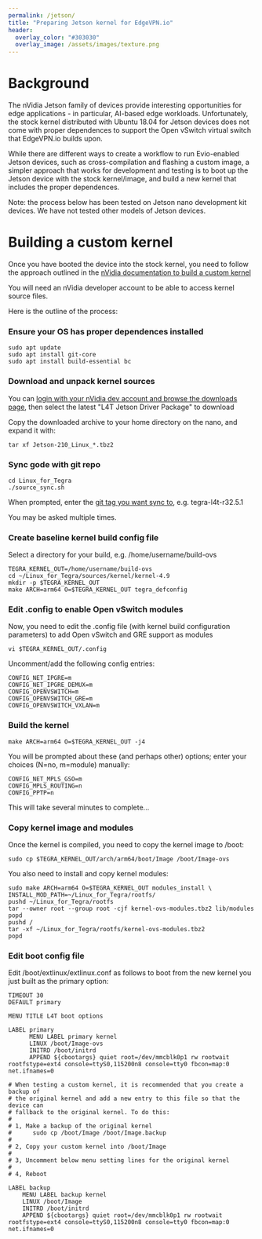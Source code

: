 ```yaml
---
permalink: /jetson/
title: "Preparing Jetson kernel for EdgeVPN.io"
header:
  overlay_color: "#303030"
  overlay_image: /assets/images/texture.png
---
```


# Background

The nVidia Jetson family of devices provide interesting opportunities for edge applications - in particular, AI-based edge workloads. Unfortunately, the stock kernel distributed with Ubuntu 18.04 for Jetson devices does not come with proper dependences to support the Open vSwitch virtual switch that EdgeVPN.io builds upon.

While there are different ways to create a workflow to run Evio-enabled Jetson devices, such as cross-compilation and flashing a custom image, a simpler approach that works for development and testing is to boot up the Jetson device with the stock kernel/image, and build a new kernel that includes the proper dependences.

Note: the process below has been tested on Jetson nano development kit devices. We have not tested other models of Jetson devices.

# Building a custom kernel

Once you have booted the device into the stock kernel, you need to follow the approach outlined in the [nVidia documentation to build a custom kernel](https://docs.nvidia.com/jetson/l4t/index.html#page/Tegra%20Linux%20Driver%20Package%20Development%20Guide/kernel_custom.html)

You will need an nVidia developer account to be able to access kernel source files.

Here is the outline of the process:

### Ensure your OS has proper dependences installed

```
sudo apt update
sudo apt install git-core
sudo apt install build-essential bc
```

### Download and unpack kernel sources

You can [login with your nVidia dev account and browse the downloads page](https://developer.nvidia.com/embedded/downloads), then select the latest "L4T Jetson Driver Package" to download

Copy the downloaded archive to your home directory on the nano, and expand it with:

```
tar xf Jetson-210_Linux_*.tbz2
```

### Sync gode with git repo

```
cd Linux_for_Tegra
./source_sync.sh
```

When prompted, enter the [git tag you want sync to](https://nv-tegra.nvidia.com/gitweb/?p=linux-4.9.git), e.g. tegra-l4t-r32.5.1

You may be asked multiple times.

### Create baseline kernel build config file

Select a directory for your build, e.g. /home/username/build-ovs

```
TEGRA_KERNEL_OUT=/home/username/build-ovs
cd ~/Linux_for_Tegra/sources/kernel/kernel-4.9
mkdir -p $TEGRA_KERNEL_OUT
make ARCH=arm64 O=$TEGRA_KERNEL_OUT tegra_defconfig
```

### Edit .config to enable Open vSwitch modules

Now, you need to edit the .config file (with kernel build configuration parameters) to add Open vSwitch and GRE support as modules

```
vi $TEGRA_KERNEL_OUT/.config 
```

Uncomment/add the following config entries:

```
CONFIG_NET_IPGRE=m
CONFIG_NET_IPGRE_DEMUX=m
CONFIG_OPENVSWITCH=m
CONFIG_OPENVSWITCH_GRE=m
CONFIG_OPENVSWITCH_VXLAN=m
```

### Build the kernel

```
make ARCH=arm64 O=$TEGRA_KERNEL_OUT -j4
```

You will be prompted about these (and perhaps other) options; enter your choices (N=no, m=module) manually:

```
CONFIG_NET_MPLS_GSO=m
CONFIG_MPLS_ROUTING=n
CONFIG_PPTP=n
```

This will take several minutes to complete...

### Copy kernel image and modules

Once the kernel is compiled, you need to copy the kernel image to /boot:

```
sudo cp $TEGRA_KERNEL_OUT/arch/arm64/boot/Image /boot/Image-ovs
```

You also need to install and copy kernel modules:

```
sudo make ARCH=arm64 O=$TEGRA_KERNEL_OUT modules_install \
INSTALL_MOD_PATH=~/Linux_for_Tegra/rootfs/
pushd ~/Linux_for_Tegra/rootfs
tar --owner root --group root -cjf kernel-ovs-modules.tbz2 lib/modules
popd
pushd /
tar -xf ~/Linux_for_Tegra/rootfs/kernel-ovs-modules.tbz2
popd
```

### Edit boot config file

Edit /boot/extlinux/extlinux.conf as follows to boot from the new kernel you just built as the primary option:

```
TIMEOUT 30
DEFAULT primary

MENU TITLE L4T boot options

LABEL primary
      MENU LABEL primary kernel
      LINUX /boot/Image-ovs
      INITRD /boot/initrd
      APPEND ${cbootargs} quiet root=/dev/mmcblk0p1 rw rootwait rootfstype=ext4 console=ttyS0,115200n8 console=tty0 fbcon=map:0 net.ifnames=0 

# When testing a custom kernel, it is recommended that you create a backup of
# the original kernel and add a new entry to this file so that the device can
# fallback to the original kernel. To do this:
#
# 1, Make a backup of the original kernel
#      sudo cp /boot/Image /boot/Image.backup
#
# 2, Copy your custom kernel into /boot/Image
#
# 3, Uncomment below menu setting lines for the original kernel
#
# 4, Reboot

LABEL backup
    MENU LABEL backup kernel
    LINUX /boot/Image
    INITRD /boot/initrd
    APPEND ${cbootargs} quiet root=/dev/mmcblk0p1 rw rootwait rootfstype=ext4 console=ttyS0,115200n8 console=tty0 fbcon=map:0 net.ifnames=0
```
